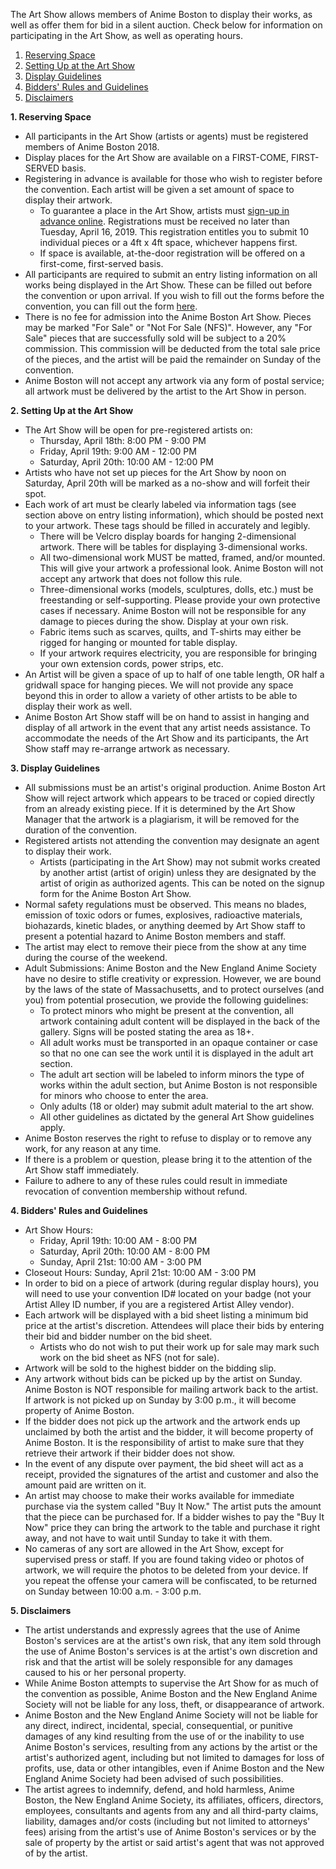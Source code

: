 The Art Show allows members of Anime Boston to display their works, as well as offer them for bid in a silent auction. Check below for information on participating in the Art Show, as well as operating hours.

1.  [Reserving Space](#reserving)
2.  [Setting Up at the Art Show](#settingup)
3.  [Display Guidelines](#display)
4.  [Bidders' Rules and Guidelines](#bidding)
5.  [Disclaimers](#disclaimers)

**1.  <a name="reserving">Reserving Space</a>**

-   All participants in the Art Show (artists or agents) must be registered members of Anime Boston 2018.
-   Display places for the Art Show are available on a FIRST-COME, FIRST-SERVED basis.
-   Registering in advance is available for those who wish to register before the convention. Each artist will be given a set amount of space to display their artwork.
    -   To guarantee a place in the Art Show, artists must  [sign-up in advance online](/forms/art_show/). Registrations must be received no later than Tuesday, April 16, 2019. This registration entitles you to submit 10 individual pieces or a 4ft x 4ft space, whichever happens first.
    -   If space is available, at-the-door registration will be offered on a first-come, first-served basis.
-   All participants are required to submit an entry listing information on all works being displayed in the Art Show. These can be filled out before the convention or upon arrival. If you wish to fill out the forms before the convention, you can fill out the form  [here](/forms/art_show/).
-   There is no fee for admission into the Anime Boston Art Show. Pieces may be marked "For Sale" or "Not For Sale (NFS)". However, any "For Sale" pieces that are successfully sold will be subject to a 20% commission. This commission will be deducted from the total sale price of the pieces, and the artist will be paid the remainder on Sunday of the convention.
-   Anime Boston will not accept any artwork via any form of postal service; all artwork must be delivered by the artist to the Art Show in person.

**2.  <a name="settingup">Setting Up at the Art Show</a>**

-   The Art Show will be open for pre-registered artists on:
    -   Thursday, April 18th: 8:00 PM - 9:00 PM
    -   Friday, April 19th: 9:00 AM - 12:00 PM
    -   Saturday, April 20th: 10:00 AM - 12:00 PM
-   Artists who have not set up pieces for the Art Show by noon on Saturday, April 20th will be marked as a no-show and will forfeit their spot.
-   Each work of art must be clearly labeled via information tags (see section above on entry listing information), which should be posted next to your artwork. These tags should be filled in accurately and legibly.
    -   There will be Velcro display boards for hanging 2-dimensional artwork. There will be tables for displaying 3-dimensional works.
    -   All two-dimensional work MUST be matted, framed, and/or mounted. This will give your artwork a professional look. Anime Boston will not accept any artwork that does not follow this rule.
    -   Three-dimensional works (models, sculptures, dolls, etc.) must be freestanding or self-supporting. Please provide your own protective cases if necessary. Anime Boston will not be responsible for any damage to pieces during the show. Display at your own risk.
    -   Fabric items such as scarves, quilts, and T-shirts may either be rigged for hanging or mounted for table display.
    -   If your artwork requires electricity, you are responsible for bringing your own extension cords, power strips, etc.
-   An Artist will be given a space of up to half of one table length, OR half a gridwall space for hanging pieces. We will not provide any space beyond this in order to allow a variety of other artists to be able to display their work as well.
-   Anime Boston Art Show staff will be on hand to assist in hanging and display of all artwork in the event that any artist needs assistance. To accommodate the needs of the Art Show and its participants, the Art Show staff may re-arrange artwork as necessary.

**3.  <a name="display">Display Guidelines</a>**

-   All submissions must be an artist's original production. Anime Boston Art Show will reject artwork which appears to be traced or copied directly from an already existing piece. If it is determined by the Art Show Manager that the artwork is a plagiarism, it will be removed for the duration of the convention.
-   Registered artists not attending the convention may designate an agent to display their work.
    -   Artists (participating in the Art Show) may not submit works created by another artist (artist of origin) unless they are designated by the artist of origin as authorized agents. This can be noted on the signup form for the Anime Boston Art Show.
-   Normal safety regulations must be observed. This means no blades, emission of toxic odors or fumes, explosives, radioactive materials, biohazards, kinetic blades, or anything deemed by Art Show staff to present a potential hazard to Anime Boston members and staff.
-   The artist may elect to remove their piece from the show at any time during the course of the weekend.
-   Adult Submissions: Anime Boston and the New England Anime Society have no desire to stifle creativity or expression. However, we are bound by the laws of the state of Massachusetts, and to protect ourselves (and you) from potential prosecution, we provide the following guidelines:
    -   To protect minors who might be present at the convention, all artwork containing adult content will be displayed in the back of the gallery. Signs will be posted stating the area as 18+.
    -   All adult works must be transported in an opaque container or case so that no one can see the work until it is displayed in the adult art section.
    -   The adult art section will be labeled to inform minors the type of works within the adult section, but Anime Boston is not responsible for minors who choose to enter the area.
    -   Only adults (18 or older) may submit adult material to the art show.
    -   All other guidelines as dictated by the general Art Show guidelines apply.
-   Anime Boston reserves the right to refuse to display or to remove any work, for any reason at any time.
-   If there is a problem or question, please bring it to the attention of the Art Show staff immediately.
-   Failure to adhere to any of these rules could result in immediate revocation of convention membership without refund.

**4.  <a name="bidding">Bidders' Rules and Guidelines</a>**

-   Art Show Hours:
    -   Friday, April 19th: 10:00 AM - 8:00 PM
    -   Saturday, April 20th: 10:00 AM - 8:00 PM
    -   Sunday, April 21st: 10:00 AM - 3:00 PM
-   Closeout Hours: Sunday, April 21st: 10:00 AM - 3:00 PM
-   In order to bid on a piece of artwork (during regular display hours), you will need to use your convention ID# located on your badge (not your Artist Alley ID number, if you are a registered Artist Alley vendor).
-   Each artwork will be displayed with a bid sheet listing a minimum bid price at the artist's discretion. Attendees will place their bids by entering their bid and bidder number on the bid sheet.
    -   Artists who do not wish to put their work up for sale may mark such work on the bid sheet as NFS (not for sale).
-   Artwork will be sold to the highest bidder on the bidding slip.
-   Any artwork without bids can be picked up by the artist on Sunday. Anime Boston is NOT responsible for mailing artwork back to the artist. If artwork is not picked up on Sunday by 3:00 p.m., it will become property of Anime Boston.
-   If the bidder does not pick up the artwork and the artwork ends up unclaimed by both the artist and the bidder, it will become property of Anime Boston. It is the responsibility of artist to make sure that they retrieve their artwork if their bidder does not show.
-   In the event of any dispute over payment, the bid sheet will act as a receipt, provided the signatures of the artist and customer and also the amount paid are written on it.
-   An artist may choose to make their works available for immediate purchase via the system called "Buy It Now." The artist puts the amount that the piece can be purchased for. If a bidder wishes to pay the "Buy It Now" price they can bring the artwork to the table and purchase it right away, and not have to wait until Sunday to take it with them.
-   No cameras of any sort are allowed in the Art Show, except for supervised press or staff. If you are found taking video or photos of artwork, we will require the photos to be deleted from your device. If you repeat the offense your camera will be confiscated, to be returned on Sunday between 10:00 a.m. - 3:00 p.m.

**5.  <a name="disclaimers">Disclaimers</a>**

-   The artist understands and expressly agrees that the use of Anime Boston's services are at the artist's own risk, that any item sold through the use of Anime Boston's services is at the artist's own discretion and risk and that the artist will be solely responsible for any damages caused to his or her personal property.
-   While Anime Boston attempts to supervise the Art Show for as much of the convention as possible, Anime Boston and the New England Anime Society will not be liable for any loss, theft, or disappearance of artwork.
-   Anime Boston and the New England Anime Society will not be liable for any direct, indirect, incidental, special, consequential, or punitive damages of any kind resulting from the use of or the inability to use Anime Boston's services, resulting from any actions by the artist or the artist's authorized agent, including but not limited to damages for loss of profits, use, data or other intangibles, even if Anime Boston and the New England Anime Society had been advised of such possibilities.
-   The artist agrees to indemnify, defend, and hold harmless, Anime Boston, the New England Anime Society, its affiliates, officers, directors, employees, consultants and agents from any and all third-party claims, liability, damages and/or costs (including but not limited to attorneys' fees) arising from the artist's use of Anime Boston's services or by the sale of property by the artist or said artist's agent that was not approved of by the artist.

